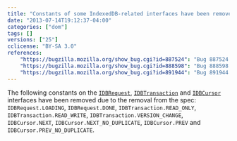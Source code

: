 ```yaml
---
title: "Constants of some IndexedDB-related interfaces have been removed"
date: "2013-07-14T19:12:37-04:00"
categories: ["dom"]
tags: []
versions: ["25"]
cclicense: "BY-SA 3.0"
references:
    "https://bugzilla.mozilla.org/show_bug.cgi?id=887524": "Bug 887524 – Move IDBRequest to WebIDL"
    "https://bugzilla.mozilla.org/show_bug.cgi?id=888598": "Bug 888598 – Move IDBTransaction to WebIDL"
    "https://bugzilla.mozilla.org/show_bug.cgi?id=891944": "Bug 891944 – Move IDBCursor to WebIDL"
---
```

The following constants on the [`IDBRequest`](https://developer.mozilla.org/en-US/docs/Web/API/IDBRequest), [`IDBTransaction`](https://developer.mozilla.org/en-US/docs/Web/API/IDBTransaction) and [`IDBCursor`](https://developer.mozilla.org/en-US/docs/Web/API/IDBCursor) interfaces have been removed due to the removal from the spec: `IDBRequest.LOADING`, `IDBRequest.DONE`, `IDBTransaction.READ_ONLY`, `IDBTransaction.READ_WRITE`, `IDBTransaction.VERSION_CHANGE`, `IDBCursor.NEXT`, `IDBCursor.NEXT_NO_DUPLICATE`, `IDBCursor.PREV` and `IDBCursor.PREV_NO_DUPLICATE`.
